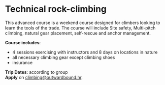 # Technical rock-climbing

This advanced course is a weekend course designed for climbers looking to learn the tools of the trade. The course will include Site safety, Multi-pitch climbing, natural gear placement, self-rescue and anchor management.

**Course includes**:

- 4 sessions exercising with instructors and 8 days on locations in nature
- all necessary climbing gear except climbing shoes
- insurance

**Trip Dates**: according to group<br>
**Apply** on <climbing@outwardbound.hr>.
